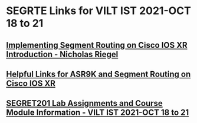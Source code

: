 # SEGRTE Links for VILT IST 2021-OCT 18 to 21
## [Implementing Segment Routing on Cisco IOS XR Introduction - Nicholas Riegel](https://docs.google.com/presentation/d/1APWPvkudW1HiEAT-FTe_lEcssnkEk7jE8FuuMVAfhyM/edit?usp=sharing)
## [Helpful Links for ASR9K and Segment Routing on Cisco IOS XR](https://docs.google.com/document/d/1RFZEV2qxnsR05hWsKrO9dyimbteiWZRqAUyQdQ4PqZE/edit?usp=sharing)
## [SEGRET201 Lab Assignments and Course Module Information - VILT IST 2021-OCT 18 to 21](https://docs.google.com/spreadsheets/d/1j5mN1WoY2egj6bAqMAEZqXjnCqcnwudYYtMV5-1GS3g/edit?usp=sharing)
